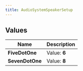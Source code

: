```yaml
---
title: AudioSystemSpeakerSetup
---
```


## Values

| Name | Description |
| ---- | ----------- |
| **FiveDotOne** | Value: **6** |
| **SevenDotOne** | Value: **8** |

